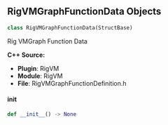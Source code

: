 ## RigVMGraphFunctionData Objects

```python
class RigVMGraphFunctionData(StructBase)
```

Rig VMGraph Function Data

**C++ Source:**

- **Plugin**: RigVM
- **Module**: RigVM
- **File**: RigVMGraphFunctionDefinition.h

<a id="unreal.RigVMGraphFunctionData.__init__"></a>

#### __init__

```python
def __init__() -> None
```

<a id="unreal.RigVMFunctionCompilationData"></a>